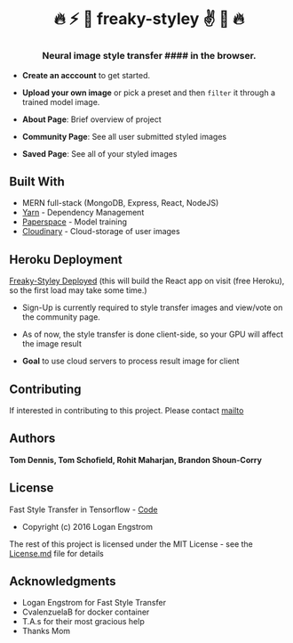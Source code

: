 # <p align='center'>:fire: :zap: :volcano: freaky-styley :v: :metal: :fire:</p>

### <p align='center'> **Neural image style transfer** #### in the browser.</p>

* **Create an acccount** to get started.

* **Upload your own image** or pick a preset and then `filter` it through a trained model image.

* **About Page**: Brief overview of project

* **Community Page**: See all user submitted styled images

* **Saved Page**: See all of your styled images

## Built With
* MERN full-stack (MongoDB, Express, React, NodeJS)
* [Yarn](https://yarnpkg.com) - Dependency Management
* [Paperspace](http://www.paperspace/) - Model training
* [Cloudinary](https://cloudinary.com/) - Cloud-storage of user images

## Heroku Deployment

[Freaky-Styley Deployed](https://freakey-styley-brt2.herokuapp.com/) (this will build the React app on visit (free Heroku), so the first load may take some time.)

* Sign-Up is currently required to style transfer images and view/vote on the community page.

* As of now, the style transfer is done client-side, so your GPU will affect the image result

* **Goal** to use cloud servers to process result image for client

## Contributing

If interested in contributing to this project.
Please contact [mailto](mailto:brandonssc@gmail.com)

## Authors

**Tom Dennis,
Tom Schofield,
Rohit Maharjan,
Brandon Shoun-Corry**


## License

Fast Style Transfer in Tensorflow - [Code](https://github.com/lengstrom/fast-style-transfer)

 * Copyright (c) 2016 Logan Engstrom

The rest of this project is licensed under the MIT License - see the [License.md](License.md) file for details

## Acknowledgments

* Logan Engstrom for Fast Style Transfer
* CvalenzuelaB for docker container
* T.A.s for their most gracious help
* Thanks Mom
